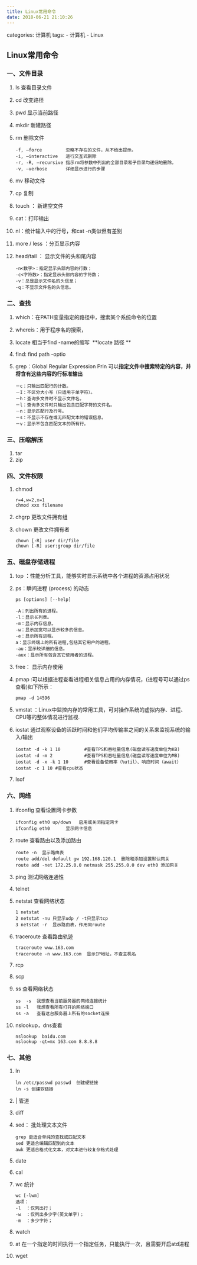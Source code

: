```yaml
---
title: Linux常用命令
date: 2018-06-21 21:10:26
---
```


categories: 计算机
tags:
	- 计算机
	- Linux


## Linux常用命令

### 一、文件目录

1. ls 查看目录文件

2. cd 改变路径

3. pwd  显示当前路径

4. mkdir  新建路径

5. rm  删除文件

   ```
   -f, –force 		  忽略不存在的文件，从不给出提示。 
   -i, –interactive   进行交互式删除 
   -r, -R, –recursive 指示rm将参数中列出的全部目录和子目录均递归地删除。 
   -v, –verbose       详细显示进行的步骤 
   ```

6. mv  移动文件

7. cp  复制

8. touch  ： 新建空文件

9. cat：打印输出

10. nl：统计输入中的行号，和cat -n类似但有差别

11. more / less ：分页显示内容

12. head/tail ： 显示文件的头和尾内容

    ```
    -n<数字>：指定显示头部内容的行数；
    -c<字符数>：指定显示头部内容的字符数；
    -v：总是显示文件名的头信息；
    -q：不显示文件名的头信息。
    ```

### 二、查找

1. which：在PATH变量指定的路径中，搜索某个系统命令的位置 

2. whereis：用于程序名的搜索， 

3. locate 相当于find -name的缩写  **locate 路径 ** 

4. find: find   path   -optio

5. grep：Global Regular Expression Prin 可以**指定文件中搜索特定的内容，并将含有这些内容的行标准输出** 

   ```
   －c：只输出匹配行的计数。
   －I：不区分大小写（只适用于单字符）。
   －h：查询多文件时不显示文件名。
   －l：查询多文件时只输出包含匹配字符的文件名。
   －n：显示匹配行及行号。
   －s：不显示不存在或无匹配文本的错误信息。
   －v：显示不包含匹配文本的所有行。
   ```

### 三、压缩解压 

1. tar
2. zip

### 四、文件权限

1. chmod

   ```
   r=4,w=2,x=1
   chmod xxx filename
   ```

2. chgrp 更改文件拥有组 

3. chown 更改文件拥有者

   ```
   chown [-R] user dir/file
   chown [-R] user:group dir/file
   ```

### 五、磁盘存储进程

1. top ：性能分析工具，能够实时显示系统中各个进程的资源占用状况 

2. ps：瞬间进程 (process) 的动态

   ```
   ps [options] [--help]
   
   -A：列出所有的进程。 
   -l：显示长列表。 
   -m：显示内存信息。 
   -w：显示加宽可以显示较多的信息。 
   -e：显示所有进程。 
   a：显示终端上的所有进程,包括其它用户的进程。 
   -au：显示较详细的信息。 
   -aux：显示所有包含其它使用者的进程。
   ```

3. free： 显示内存使用

4. pmap :可以根据进程查看进程相关信息占用的内存情况，(进程号可以通过ps查看)如下所示： 

   `pmap -d 14596 `

5. vmstat ：Linux中监控内存的常用工具，可对操作系统的虚拟内存、进程、CPU等的整体情况进行监视. 

6. iostat 通过观察设备的活跃时间和他们平均传输率之间的关系来监视系统的输入/输出 

   ````
   iostat -d -k 1 10         #查看TPS和吞吐量信息(磁盘读写速度单位为KB)
   iostat -d -m 2            #查看TPS和吞吐量信息(磁盘读写速度单位为MB)
   iostat -d -x -k 1 10      #查看设备使用率（%util）、响应时间（await） iostat -c 1 10 #查看cpu状态
   ````

7. lsof

### 六、网络

1. ifconfig  查看设置网卡参数

   ```
   ifconfig eth0 up/down   启用或关闭指定网卡
   ifconfig eth0      显示网卡信息
   ```

2. route 查看路由以及添加路由

   ```
   route -n  显示路由表
   route add/del default gw 192.168.120.1  删除和添加设置默认网关
   route add -net 172.25.0.0 netmask 255.255.0.0 dev eth0 添加网关
   ```

3. ping  测试网络连通性

4. telnet

5. netstat 查看网络状态

   ```
   1 netstat
   2 netstat -nu 只显示udp / -t只显示tcp
   3 netstat -r  显示路由表，作用同route  
   ```

6. traceroute   查看路由轨迹

   ```
   traceroute www.163.com
   traceroute -n www.163.com  显示IP地址，不查主机名
   ```

7. rcp

8. scp

9. ss 查看网络状态

   ```
   ss  -s  我想查看当前服务器的网络连接统计
   ss -l   我想查看所有打开的网络端口
   ss -a   查看这台服务器上所有的socket连接
   ```

10. nslookup，dns查看

    ```
    nslookup  baidu.com
    nslookup -qt=mx 163.com 8.8.8.8
    ```

### 七、其他

1. ln 

   ```
   ln /etc/passwd passwd  创建硬链接
   ln -s 创建软链接
   ```

2. | 管道

3. diff

4. sed： 批处理文本文件

   ```
   grep 更适合单纯的查找或匹配文本
   sed 更适合编辑匹配到的文本
   awk 更适合格式化文本，对文本进行较复杂格式处理
   ```

5. date

6. cal

7. wc 统计

   ```
   wc [-lwm]
   选项：
   -l  ：仅列出行；
   -w  ：仅列出多少字(英文单字)；
   -m  ：多少字符；
   ```

8. watch

9. at 在一个指定的时间执行一个指定任务，只能执行一次，且需要开启atd进程 

   

10. wget
